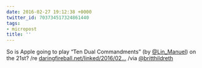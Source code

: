 ```yaml
---
date: 2016-02-27 19:12:38 +0000
twitter_id: 703734517324861440
tags:
- micropost
title: ''
---
```


So is Apple going to play “Ten Dual Commandments” (by [@Lin_Manuel](https://twitter.com/Lin_Manuel)) on the 21st? /re [daringfireball.net/linked/2016/02…](http://daringfireball.net/linked/2016/02/27/swisher-apple-event) /via [@britthildreth](https://twitter.com/britthildreth)
